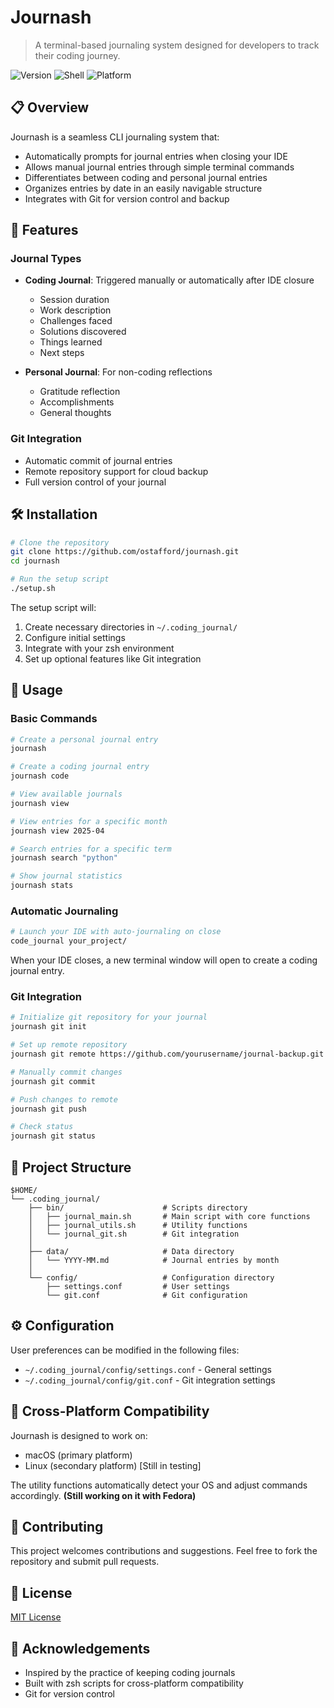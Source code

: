 # Journash

> A terminal-based journaling system designed for developers to track their coding journey.

![Version](https://img.shields.io/badge/version-0.1.0-blue.svg)
![Shell](https://img.shields.io/badge/shell-zsh-green.svg)
![Platform](https://img.shields.io/badge/platform-macOS%20|%20Linux-lightgrey.svg)

## 📋 Overview

Journash is a seamless CLI journaling system that:

- Automatically prompts for journal entries when closing your IDE
- Allows manual journal entries through simple terminal commands
- Differentiates between coding and personal journal entries
- Organizes entries by date in an easily navigable structure
- Integrates with Git for version control and backup

## 🚀 Features

### Journal Types

- **Coding Journal**: Triggered manually or automatically after IDE closure
  - Session duration
  - Work description
  - Challenges faced
  - Solutions discovered
  - Things learned
  - Next steps

- **Personal Journal**: For non-coding reflections
  - Gratitude reflection
  - Accomplishments
  - General thoughts

### Git Integration

- Automatic commit of journal entries
- Remote repository support for cloud backup
- Full version control of your journal

## 🛠️ Installation

```bash
# Clone the repository
git clone https://github.com/ostafford/journash.git
cd journash

# Run the setup script
./setup.sh
```

The setup script will:
1. Create necessary directories in `~/.coding_journal/`
2. Configure initial settings
3. Integrate with your zsh environment
4. Set up optional features like Git integration

## 📝 Usage

### Basic Commands

```bash
# Create a personal journal entry
journash

# Create a coding journal entry
journash code

# View available journals
journash view

# View entries for a specific month
journash view 2025-04

# Search entries for a specific term
journash search "python"

# Show journal statistics
journash stats
```

### Automatic Journaling

```bash
# Launch your IDE with auto-journaling on close
code_journal your_project/
```

When your IDE closes, a new terminal window will open to create a coding journal entry.

### Git Integration

```bash
# Initialize git repository for your journal
journash git init

# Set up remote repository
journash git remote https://github.com/yourusername/journal-backup.git

# Manually commit changes
journash git commit

# Push changes to remote
journash git push

# Check status
journash git status
```

## 📂 Project Structure

```
$HOME/
└── .coding_journal/
    ├── bin/                      # Scripts directory
    │   ├── journal_main.sh       # Main script with core functions
    │   ├── journal_utils.sh      # Utility functions
    │   └── journal_git.sh        # Git integration
    │
    ├── data/                     # Data directory
    │   └── YYYY-MM.md            # Journal entries by month
    │
    └── config/                   # Configuration directory
        ├── settings.conf         # User settings
        └── git.conf              # Git configuration
```

## ⚙️ Configuration

User preferences can be modified in the following files:

- `~/.coding_journal/config/settings.conf` - General settings
- `~/.coding_journal/config/git.conf` - Git integration settings

## 🔄 Cross-Platform Compatibility

Journash is designed to work on:
- macOS (primary platform)
- Linux (secondary platform) [Still in testing]

The utility functions automatically detect your OS and adjust commands accordingly. **(Still working on it with Fedora)**

## 🤝 Contributing

This project welcomes contributions and suggestions. Feel free to fork the repository and submit pull requests.

## 📄 License

[MIT License](LICENSE)

## 🙏 Acknowledgements

- Inspired by the practice of keeping coding journals
- Built with zsh scripts for cross-platform compatibility
- Git for version control
